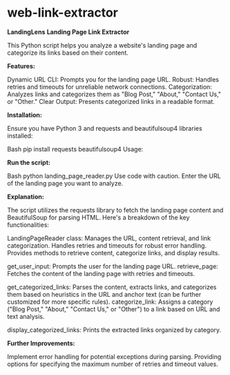 # web-link-extractor
**LandingLens**
**Landing Page Link Extractor**

This Python script helps you analyze a website's landing page and categorize its links based on their content.

**Features:**

Dynamic URL CLI: Prompts you for the landing page URL.
Robust: Handles retries and timeouts for unreliable network connections.
Categorization: Analyzes links and categorizes them as "Blog Post," "About," "Contact Us," or "Other."
Clear Output: Presents categorized links in a readable format.


**Installation:**

Ensure you have Python 3 and requests and beautifulsoup4 libraries installed:

Bash
pip install requests beautifulsoup4
Usage:

**Run the script:**

Bash
python landing_page_reader.py
Use code with caution.
Enter the URL of the landing page you want to analyze.

**Explanation:**

The script utilizes the requests library to fetch the landing page content and BeautifulSoup for parsing HTML. Here's a breakdown of the key functionalities:

LandingPageReader class:
Manages the URL, content retrieval, and link categorization.
Handles retries and timeouts for robust error handling.
Provides methods to retrieve content, categorize links, and display results.

get_user_input: Prompts the user for the landing page URL.
retrieve_page: Fetches the content of the landing page with retries and timeouts.

get_categorized_links: Parses the content, extracts links, and categorizes them based on heuristics in the URL and anchor text (can be further customized for more specific rules).
categorize_link: Assigns a category ("Blog Post," "About," "Contact Us," or "Other") to a link based on URL and text analysis.

display_categorized_links: Prints the extracted links organized by category.

**Further Improvements:**

Implement error handling for potential exceptions during parsing.
Providing  options for specifying the maximum number of retries and timeout values.
